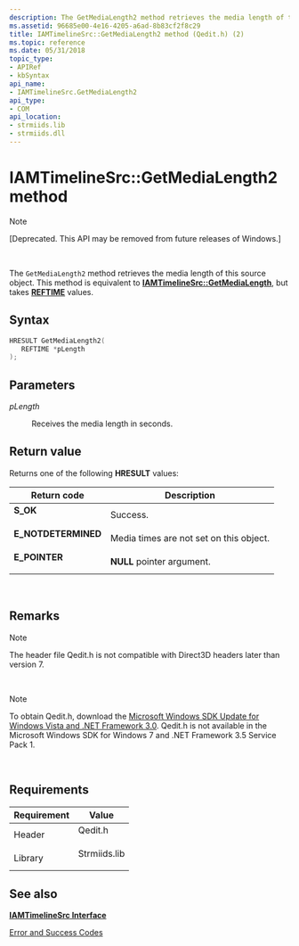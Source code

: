 ```yaml
---
description: The GetMediaLength2 method retrieves the media length of this source object. This method is equivalent to IAMTimelineSrc::GetMediaLength, but takes REFTIME values.
ms.assetid: 96685e00-4e16-4205-a6ad-8b83cf2f8c29
title: IAMTimelineSrc::GetMediaLength2 method (Qedit.h) (2)
ms.topic: reference
ms.date: 05/31/2018
topic_type: 
- APIRef
- kbSyntax
api_name: 
- IAMTimelineSrc.GetMediaLength2
api_type: 
- COM
api_location: 
- strmiids.lib
- strmiids.dll
---
```


# IAMTimelineSrc::GetMediaLength2 method

> [!Note]  
> \[Deprecated. This API may be removed from future releases of Windows.\]

 

The `GetMediaLength2` method retrieves the media length of this source object. This method is equivalent to [**IAMTimelineSrc::GetMediaLength**](iamtimelinesrc-getmedialength.md), but takes [**REFTIME**](reftime.md) values.

## Syntax


```C++
HRESULT GetMediaLength2(
   REFTIME *pLength
);
```



## Parameters

<dl> <dt>

*pLength* 
</dt> <dd>

Receives the media length in seconds.

</dd> </dl>

## Return value

Returns one of the following **HRESULT** values:



| Return code                                                                                     | Description                                        |
|-------------------------------------------------------------------------------------------------|----------------------------------------------------|
| <dl> <dt>**S\_OK**</dt> </dl>            | Success.<br/>                                |
| <dl> <dt>**E\_NOTDETERMINED**</dt> </dl> | Media times are not set on this object.<br/> |
| <dl> <dt>**E\_POINTER**</dt> </dl>       | **NULL** pointer argument.<br/>              |



 

## Remarks

> [!Note]  
> The header file Qedit.h is not compatible with Direct3D headers later than version 7.

 

> [!Note]  
> To obtain Qedit.h, download the [Microsoft Windows SDK Update for Windows Vista and .NET Framework 3.0](https://msdn.microsoft.com/windowsvista/bb980924.aspx). Qedit.h is not available in the Microsoft Windows SDK for Windows 7 and .NET Framework 3.5 Service Pack 1.

 

## Requirements



| Requirement | Value |
|--------------------|-----------------------------------------------------------------------------------------|
| Header<br/>  | <dl> <dt>Qedit.h</dt> </dl>      |
| Library<br/> | <dl> <dt>Strmiids.lib</dt> </dl> |



## See also

<dl> <dt>

[**IAMTimelineSrc Interface**](iamtimelinesrc.md)
</dt> <dt>

[Error and Success Codes](error-and-success-codes.md)
</dt> </dl>

 

 




